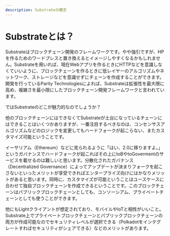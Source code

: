 ```yaml
---
description: Substrateの概念
---
```


# Substrateとは？

Substrateはブロックチェーン開発のフレームワークです。やや強引ですが、HPを作るためのワードプレスと置き換えるとイメージしやすくなるかもしれません。Substrateを用いれば、現在Webアプリを作るときにHTTPなどを意識しなくていいように、ブロックチェーンを作るときに低レイヤーのアルゴリズムやネットワーク、ストレージなどを意識せずにチェーンを作成することができます。開発を行っているParity Technologiesによれば、Substrateは拡張性を最大限に高め、複雑さを最小限にしたブロックチェーン開発フレームワークと言われています。

ではSubstrateのどこが魅力的なのでしょうか？

他のブロックチェーンにはできなくてSubstrateが土台になっているチェーンにはできることはいくつかありますが、一番注目するべきなのは、コンセンサスアルゴリズムなどのロジックを変更してもハードフォークが起こらない、またカスタマイズ可能ということです。

イーサリアム（Ethereum）などに見られるように「はい、2.0に移りますよ。」というガバナンスでハードフォークが起こればその上にtoBやtoGovermentのサービスを載せるのは難しいと思います。分散化されたガバナンス（Decentralized Governance）によってアップデートが決まりフォークを起こさないといったメリットが享受できればエンタープライズ向けにはかなりメリットがあると思います。同時に、カスタマイズが可能ということはユースケースに合わせて独自ブロックチェーンを作成できるということです。このブロックチェーンはパブリックブロックチェーンとしても、コンソーシアム、プライベートチェーンとしても使うことができます。

他にもLightクライアントが想定されており、モバイルやIoTと相性がいいこと。Substrate上でプライベートブロックチェーンとパブリックブロックチェーンの両方が作成可能なのでセキュリティレベルが選択できる（Polkadotをインテグレートすればセキュリティがシェアできる）などのメリットがあります。

